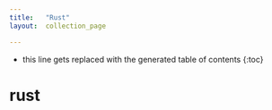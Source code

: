 ```yaml
---
title:   "Rust"
layout:  collection_page

---
```


* this line gets replaced with the generated table of contents
{:toc}



# rust



